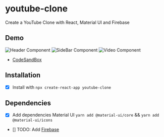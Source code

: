 # youtube-clone
Create a YouTube Clone with React, Material UI and Firebase

## Demo
![Header Component]()
![SideBar Component]()
![Video Component]()
- [CodeSandBox]( )

## Installation
- [X] Install with ```npx create-react-app youtube-clone```

## Dependencies 
- [X] Add dependencies Material UI ```yarn add @material-ui/core``` && ```yarn add @material-ui/icons```
- [] TODO: Add [Firebase](https://firebase.google.com/)



